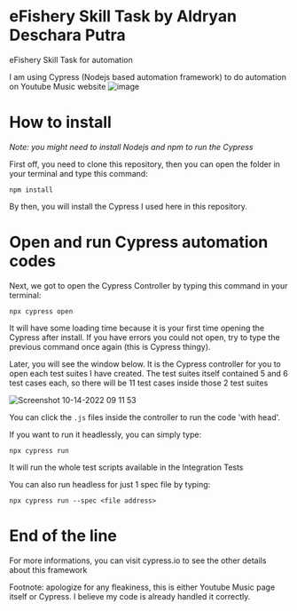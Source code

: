 # eFishery Skill Task by Aldryan Deschara Putra
eFishery Skill Task for automation

I am using Cypress (Nodejs based automation framework) to do automation on Youtube Music website
![image](https://user-images.githubusercontent.com/57977693/195596733-a7474f33-d5c2-43c3-87e1-394ddad5944d.png)


# How to install
*Note: you might need to install Nodejs and npm to run the Cypress*

First off, you need to clone this repository, then you can open the folder in your terminal and type this command:

`npm install`

By then, you will install the Cypress I used here in this repository.

# Open and run Cypress automation codes

Next, we got to open the Cypress Controller by typing this command in your terminal:

`npx cypress open`

It will have some loading time because it is your first time opening the Cypress after install.
If you have errors you could not open, try to type the previous command once again (this is Cypress thingy).

Later, you will see the window below. It is the Cypress controller for you to open each test suites I have created. The test suites itself contained 5 and 6 test cases each, so there will be 11 test cases inside those 2 test suites

![Screenshot 10-14-2022 09 11 53](https://user-images.githubusercontent.com/57977693/195746231-083a53c6-df91-498b-b621-d6e08042a5f2.png)

You can click the `.js` files inside the controller to run the code 'with head'.

If you want to run it headlessly, you can simply type:

`npx cypress run` 

It will run the whole test scripts available in the Integration Tests

You can also run headless for just 1 spec file by typing:

`npx cypress run --spec <file address>`


# End of the line
For more informations, you can visit cypress.io to see the other details about this framework

Footnote: apologize for any fleakiness, this is either Youtube Music page itself or Cypress. I believe my code is already handled it correctly.

